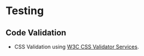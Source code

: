 # Testing

## Code Validation

* CSS Validation using [W3C CSS Validator Services](https://jigsaw.w3.org/css-validator/#validate_by_input).




